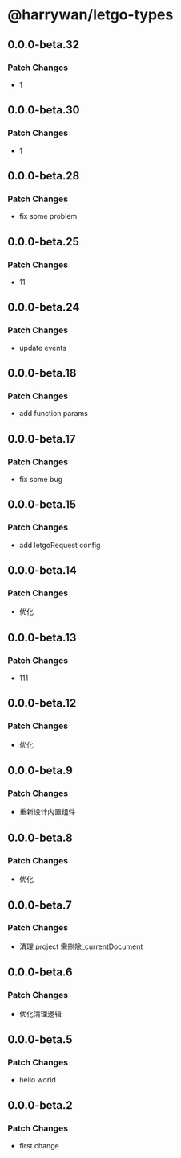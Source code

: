 # @harrywan/letgo-types

## 0.0.0-beta.32

### Patch Changes

- 1

## 0.0.0-beta.30

### Patch Changes

- 1

## 0.0.0-beta.28

### Patch Changes

- fix some problem

## 0.0.0-beta.25

### Patch Changes

- 11

## 0.0.0-beta.24

### Patch Changes

- update events

## 0.0.0-beta.18

### Patch Changes

- add function params

## 0.0.0-beta.17

### Patch Changes

- fix some bug

## 0.0.0-beta.15

### Patch Changes

- add letgoRequest config

## 0.0.0-beta.14

### Patch Changes

- 优化

## 0.0.0-beta.13

### Patch Changes

- 111

## 0.0.0-beta.12

### Patch Changes

- 优化

## 0.0.0-beta.9

### Patch Changes

- 重新设计内置组件

## 0.0.0-beta.8

### Patch Changes

- 优化

## 0.0.0-beta.7

### Patch Changes

- 清理 project 需删除\_currentDocument

## 0.0.0-beta.6

### Patch Changes

- 优化清理逻辑

## 0.0.0-beta.5

### Patch Changes

- hello world

## 0.0.0-beta.2

### Patch Changes

- first change
